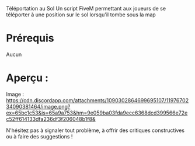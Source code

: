 Téléportation au Sol
Un script FiveM permettant aux joueurs de se téléporter à une position sur le sol lorsqu'il tombe sous la map

# Prérequis
Aucun

# Aperçu : 
Image : https://cdn.discordapp.com/attachments/1090302864699695107/1197670234090381464/image.png?ex=65bc1c53&is=65a9a753&hm=9e059ba03fda9ecc6368dcd399566e72ec52ff614133dfa236df3f206048b1f8&
 
N'hésitez pas à signaler tout problème, à offrir des critiques constructives ou à faire des suggestions !
